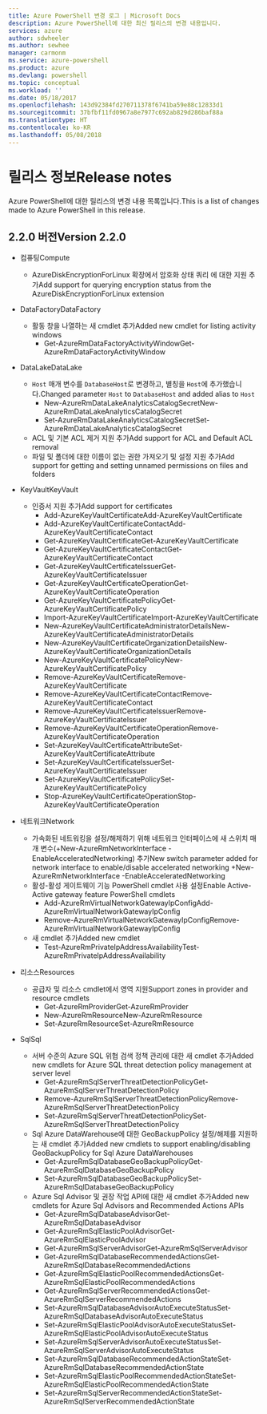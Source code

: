 ```yaml
---
title: Azure PowerShell 변경 로그 | Microsoft Docs
description: Azure PowerShell에 대한 최신 릴리스의 변경 내용입니다.
services: azure
author: sdwheeler
ms.author: sewhee
manager: carmonm
ms.service: azure-powershell
ms.product: azure
ms.devlang: powershell
ms.topic: conceptual
ms.workload: ''
ms.date: 05/18/2017
ms.openlocfilehash: 143d92384fd270711378f6741ba59e88c12833d1
ms.sourcegitcommit: 37bfbf11fd0967a8e7977c692ab829d286baf88a
ms.translationtype: HT
ms.contentlocale: ko-KR
ms.lasthandoff: 05/08/2018
---
```

# <a name="release-notes"></a><span data-ttu-id="a893b-103">릴리스 정보</span><span class="sxs-lookup"><span data-stu-id="a893b-103">Release notes</span></span>

<span data-ttu-id="a893b-104">Azure PowerShell에 대한 릴리스의 변경 내용 목록입니다.</span><span class="sxs-lookup"><span data-stu-id="a893b-104">This is a list of changes made to Azure PowerShell in this release.</span></span>

## <a name="version-220"></a><span data-ttu-id="a893b-105">2.2.0 버전</span><span class="sxs-lookup"><span data-stu-id="a893b-105">Version 2.2.0</span></span>
* <span data-ttu-id="a893b-106">컴퓨팅</span><span class="sxs-lookup"><span data-stu-id="a893b-106">Compute</span></span>
  - <span data-ttu-id="a893b-107">AzureDiskEncryptionForLinux 확장에서 암호화 상태 쿼리 에 대한 지원 추가</span><span class="sxs-lookup"><span data-stu-id="a893b-107">Add support for querying encryption status from the AzureDiskEncryptionForLinux extension</span></span>
* <span data-ttu-id="a893b-108">DataFactory</span><span class="sxs-lookup"><span data-stu-id="a893b-108">DataFactory</span></span>
  - <span data-ttu-id="a893b-109">활동 창을 나열하는 새 cmdlet 추가</span><span class="sxs-lookup"><span data-stu-id="a893b-109">Added new cmdlet for listing activity windows</span></span>
    + <span data-ttu-id="a893b-110">Get-AzureRmDataFactoryActivityWindow</span><span class="sxs-lookup"><span data-stu-id="a893b-110">Get-AzureRmDataFactoryActivityWindow</span></span>
* <span data-ttu-id="a893b-111">DataLake</span><span class="sxs-lookup"><span data-stu-id="a893b-111">DataLake</span></span>
  - <span data-ttu-id="a893b-112">`Host` 매개 변수를 `DatabaseHost`로 변경하고, 별칭을 `Host`에 추가했습니다.</span><span class="sxs-lookup"><span data-stu-id="a893b-112">Changed parameter `Host` to `DatabaseHost` and added alias to `Host`</span></span>
    + <span data-ttu-id="a893b-113">New-AzureRmDataLakeAnalyticsCatalogSecret</span><span class="sxs-lookup"><span data-stu-id="a893b-113">New-AzureRmDataLakeAnalyticsCatalogSecret</span></span>
    + <span data-ttu-id="a893b-114">Set-AzureRmDataLakeAnalyticsCatalogSecret</span><span class="sxs-lookup"><span data-stu-id="a893b-114">Set-AzureRmDataLakeAnalyticsCatalogSecret</span></span>
  - <span data-ttu-id="a893b-115">ACL 및 기본 ACL 제거 지원 추가</span><span class="sxs-lookup"><span data-stu-id="a893b-115">Add support for ACL and Default ACL removal</span></span>
  - <span data-ttu-id="a893b-116">파일 및 폴더에 대한 이름이 없는 권한 가져오기 및 설정 지원 추가</span><span class="sxs-lookup"><span data-stu-id="a893b-116">Add support for getting and setting unnamed permissions on files and folders</span></span>
* <span data-ttu-id="a893b-117">KeyVault</span><span class="sxs-lookup"><span data-stu-id="a893b-117">KeyVault</span></span>
  - <span data-ttu-id="a893b-118">인증서 지원 추가</span><span class="sxs-lookup"><span data-stu-id="a893b-118">Add support for certificates</span></span>
    + <span data-ttu-id="a893b-119">Add-AzureKeyVaultCertificate</span><span class="sxs-lookup"><span data-stu-id="a893b-119">Add-AzureKeyVaultCertificate</span></span>
    + <span data-ttu-id="a893b-120">Add-AzureKeyVaultCertificateContact</span><span class="sxs-lookup"><span data-stu-id="a893b-120">Add-AzureKeyVaultCertificateContact</span></span>
    + <span data-ttu-id="a893b-121">Get-AzureKeyVaultCertificate</span><span class="sxs-lookup"><span data-stu-id="a893b-121">Get-AzureKeyVaultCertificate</span></span>
    + <span data-ttu-id="a893b-122">Get-AzureKeyVaultCertificateContact</span><span class="sxs-lookup"><span data-stu-id="a893b-122">Get-AzureKeyVaultCertificateContact</span></span>
    + <span data-ttu-id="a893b-123">Get-AzureKeyVaultCertificateIssuer</span><span class="sxs-lookup"><span data-stu-id="a893b-123">Get-AzureKeyVaultCertificateIssuer</span></span>
    + <span data-ttu-id="a893b-124">Get-AzureKeyVaultCertificateOperation</span><span class="sxs-lookup"><span data-stu-id="a893b-124">Get-AzureKeyVaultCertificateOperation</span></span>
    + <span data-ttu-id="a893b-125">Get-AzureKeyVaultCertificatePolicy</span><span class="sxs-lookup"><span data-stu-id="a893b-125">Get-AzureKeyVaultCertificatePolicy</span></span>
    + <span data-ttu-id="a893b-126">Import-AzureKeyVaultCertificate</span><span class="sxs-lookup"><span data-stu-id="a893b-126">Import-AzureKeyVaultCertificate</span></span>
    + <span data-ttu-id="a893b-127">New-AzureKeyVaultCertificateAdministratorDetails</span><span class="sxs-lookup"><span data-stu-id="a893b-127">New-AzureKeyVaultCertificateAdministratorDetails</span></span>
    + <span data-ttu-id="a893b-128">New-AzureKeyVaultCertificateOrganizationDetails</span><span class="sxs-lookup"><span data-stu-id="a893b-128">New-AzureKeyVaultCertificateOrganizationDetails</span></span>
    + <span data-ttu-id="a893b-129">New-AzureKeyVaultCertificatePolicy</span><span class="sxs-lookup"><span data-stu-id="a893b-129">New-AzureKeyVaultCertificatePolicy</span></span>
    + <span data-ttu-id="a893b-130">Remove-AzureKeyVaultCertificate</span><span class="sxs-lookup"><span data-stu-id="a893b-130">Remove-AzureKeyVaultCertificate</span></span>
    + <span data-ttu-id="a893b-131">Remove-AzureKeyVaultCertificateContact</span><span class="sxs-lookup"><span data-stu-id="a893b-131">Remove-AzureKeyVaultCertificateContact</span></span>
    + <span data-ttu-id="a893b-132">Remove-AzureKeyVaultCertificateIssuer</span><span class="sxs-lookup"><span data-stu-id="a893b-132">Remove-AzureKeyVaultCertificateIssuer</span></span>
    + <span data-ttu-id="a893b-133">Remove-AzureKeyVaultCertificateOperation</span><span class="sxs-lookup"><span data-stu-id="a893b-133">Remove-AzureKeyVaultCertificateOperation</span></span>
    + <span data-ttu-id="a893b-134">Set-AzureKeyVaultCertificateAttribute</span><span class="sxs-lookup"><span data-stu-id="a893b-134">Set-AzureKeyVaultCertificateAttribute</span></span>
    + <span data-ttu-id="a893b-135">Set-AzureKeyVaultCertificateIssuer</span><span class="sxs-lookup"><span data-stu-id="a893b-135">Set-AzureKeyVaultCertificateIssuer</span></span>
    + <span data-ttu-id="a893b-136">Set-AzureKeyVaultCertificatePolicy</span><span class="sxs-lookup"><span data-stu-id="a893b-136">Set-AzureKeyVaultCertificatePolicy</span></span>
    + <span data-ttu-id="a893b-137">Stop-AzureKeyVaultCertificateOperation</span><span class="sxs-lookup"><span data-stu-id="a893b-137">Stop-AzureKeyVaultCertificateOperation</span></span>
* <span data-ttu-id="a893b-138">네트워크</span><span class="sxs-lookup"><span data-stu-id="a893b-138">Network</span></span>

  - <span data-ttu-id="a893b-139">가속화된 네트워킹을 설정/해제하기 위해 네트워크 인터페이스에 새 스위치 매개 변수(+New-AzureRmNetworkInterface -EnableAcceleratedNetworking) 추가</span><span class="sxs-lookup"><span data-stu-id="a893b-139">New switch parameter added for network interface to enable/disable accelerated networking +New-AzureRmNetworkInterface -EnableAcceleratedNetworking</span></span>
  - <span data-ttu-id="a893b-140">활성-활성 게이트웨이 기능 PowerShell cmdlet 사용 설정</span><span class="sxs-lookup"><span data-stu-id="a893b-140">Enable Active-Active gateway feature PowerShell cmdlets</span></span>
    + <span data-ttu-id="a893b-141">Add-AzureRmVirtualNetworkGatewayIpConfig</span><span class="sxs-lookup"><span data-stu-id="a893b-141">Add-AzureRmVirtualNetworkGatewayIpConfig</span></span>
    + <span data-ttu-id="a893b-142">Remove-AzureRmVirtualNetworkGatewayIpConfig</span><span class="sxs-lookup"><span data-stu-id="a893b-142">Remove-AzureRmVirtualNetworkGatewayIpConfig</span></span>
  - <span data-ttu-id="a893b-143">새 cmdlet 추가</span><span class="sxs-lookup"><span data-stu-id="a893b-143">Added new cmdlet</span></span>
    + <span data-ttu-id="a893b-144">Test-AzureRmPrivateIpAddressAvailability</span><span class="sxs-lookup"><span data-stu-id="a893b-144">Test-AzureRmPrivateIpAddressAvailability</span></span>
* <span data-ttu-id="a893b-145">리소스</span><span class="sxs-lookup"><span data-stu-id="a893b-145">Resources</span></span>
  - <span data-ttu-id="a893b-146">공급자 및 리소스 cmdlet에서 영역 지원</span><span class="sxs-lookup"><span data-stu-id="a893b-146">Support zones in provider and resource cmdlets</span></span>
    + <span data-ttu-id="a893b-147">Get-AzureRmProvider</span><span class="sxs-lookup"><span data-stu-id="a893b-147">Get-AzureRmProvider</span></span>
    + <span data-ttu-id="a893b-148">New-AzureRmResource</span><span class="sxs-lookup"><span data-stu-id="a893b-148">New-AzureRmResource</span></span>
    + <span data-ttu-id="a893b-149">Set-AzureRmResource</span><span class="sxs-lookup"><span data-stu-id="a893b-149">Set-AzureRmResource</span></span>
* <span data-ttu-id="a893b-150">Sql</span><span class="sxs-lookup"><span data-stu-id="a893b-150">Sql</span></span>
  - <span data-ttu-id="a893b-151">서버 수준의 Azure SQL 위협 검색 정책 관리에 대한 새 cmdlet 추가</span><span class="sxs-lookup"><span data-stu-id="a893b-151">Added new cmdlets for Azure SQL threat detection policy management at server level</span></span>
    + <span data-ttu-id="a893b-152">Get-AzureRmSqlServerThreatDetectionPolicy</span><span class="sxs-lookup"><span data-stu-id="a893b-152">Get-AzureRmSqlServerThreatDetectionPolicy</span></span>
    + <span data-ttu-id="a893b-153">Remove-AzureRmSqlServerThreatDetectionPolicy</span><span class="sxs-lookup"><span data-stu-id="a893b-153">Remove-AzureRmSqlServerThreatDetectionPolicy</span></span>
    + <span data-ttu-id="a893b-154">Set-AzureRmSqlServerThreatDetectionPolicy</span><span class="sxs-lookup"><span data-stu-id="a893b-154">Set-AzureRmSqlServerThreatDetectionPolicy</span></span>
  - <span data-ttu-id="a893b-155">Sql Azure DataWarehouse에 대한 GeoBackupPolicy 설정/해제를 지원하는 새 cmdlet 추가</span><span class="sxs-lookup"><span data-stu-id="a893b-155">Added new cmdlets to support enabling/disabling GeoBackupPolicy for Sql Azure DataWarehouses</span></span>
    + <span data-ttu-id="a893b-156">Get-AzureRmSqlDatabaseGeoBackupPolicy</span><span class="sxs-lookup"><span data-stu-id="a893b-156">Get-AzureRmSqlDatabaseGeoBackupPolicy</span></span>
    + <span data-ttu-id="a893b-157">Set-AzureRmSqlDatabaseGeoBackupPolicy</span><span class="sxs-lookup"><span data-stu-id="a893b-157">Set-AzureRmSqlDatabaseGeoBackupPolicy</span></span>
  - <span data-ttu-id="a893b-158">Azure Sql Advisor 및 권장 작업 API에 대한 새 cmdlet 추가</span><span class="sxs-lookup"><span data-stu-id="a893b-158">Added new cmdlets for Azure Sql Advisors and Recommended Actions APIs</span></span>
    + <span data-ttu-id="a893b-159">Get-AzureRmSqlDatabaseAdvisor</span><span class="sxs-lookup"><span data-stu-id="a893b-159">Get-AzureRmSqlDatabaseAdvisor</span></span>
    + <span data-ttu-id="a893b-160">Get-AzureRmSqlElasticPoolAdvisor</span><span class="sxs-lookup"><span data-stu-id="a893b-160">Get-AzureRmSqlElasticPoolAdvisor</span></span>
    + <span data-ttu-id="a893b-161">Get-AzureRmSqlServerAdvisor</span><span class="sxs-lookup"><span data-stu-id="a893b-161">Get-AzureRmSqlServerAdvisor</span></span>
    + <span data-ttu-id="a893b-162">Get-AzureRmSqlDatabaseRecommendedActions</span><span class="sxs-lookup"><span data-stu-id="a893b-162">Get-AzureRmSqlDatabaseRecommendedActions</span></span>
    + <span data-ttu-id="a893b-163">Get-AzureRmSqlElasticPoolRecommendedActions</span><span class="sxs-lookup"><span data-stu-id="a893b-163">Get-AzureRmSqlElasticPoolRecommendedActions</span></span>
    + <span data-ttu-id="a893b-164">Get-AzureRmSqlServerRecommendedActions</span><span class="sxs-lookup"><span data-stu-id="a893b-164">Get-AzureRmSqlServerRecommendedActions</span></span>
    + <span data-ttu-id="a893b-165">Set-AzureRmSqlDatabaseAdvisorAutoExecuteStatus</span><span class="sxs-lookup"><span data-stu-id="a893b-165">Set-AzureRmSqlDatabaseAdvisorAutoExecuteStatus</span></span>
    + <span data-ttu-id="a893b-166">Set-AzureRmSqlElasticPoolAdvisorAutoExecuteStatus</span><span class="sxs-lookup"><span data-stu-id="a893b-166">Set-AzureRmSqlElasticPoolAdvisorAutoExecuteStatus</span></span>
    + <span data-ttu-id="a893b-167">Set-AzureRmSqlServerAdvisorAutoExecuteStatus</span><span class="sxs-lookup"><span data-stu-id="a893b-167">Set-AzureRmSqlServerAdvisorAutoExecuteStatus</span></span>
    + <span data-ttu-id="a893b-168">Set-AzureRmSqlDatabaseRecommendedActionState</span><span class="sxs-lookup"><span data-stu-id="a893b-168">Set-AzureRmSqlDatabaseRecommendedActionState</span></span>
    + <span data-ttu-id="a893b-169">Set-AzureRmSqlElasticPoolRecommendedActionState</span><span class="sxs-lookup"><span data-stu-id="a893b-169">Set-AzureRmSqlElasticPoolRecommendedActionState</span></span>
    + <span data-ttu-id="a893b-170">Set-AzureRmSqlServerRecommendedActionState</span><span class="sxs-lookup"><span data-stu-id="a893b-170">Set-AzureRmSqlServerRecommendedActionState</span></span>
